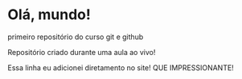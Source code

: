 # Olá, mundo!
 primeiro repositório do curso git e github

Repositório criado durante uma aula ao vivo!

Essa linha eu adicionei diretamento no site! QUE IMPRESSIONANTE!
